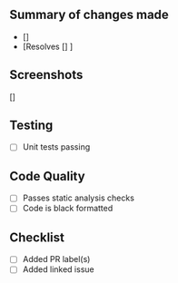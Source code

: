 ## Summary of changes made
* []
* [Resolves [] ]

## Screenshots
[]

## Testing
* [ ] Unit tests passing

## Code Quality
* [ ] Passes static analysis checks
* [ ] Code is black formatted

## Checklist
* [ ] Added PR label(s)
* [ ] Added linked issue
